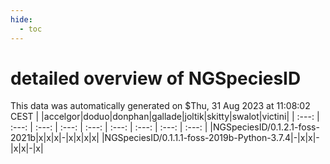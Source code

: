 ```yaml
---
hide:
  - toc
---
```


detailed overview of NGSpeciesID
================================


This data was automatically generated on $Thu, 31 Aug 2023 at 11:08:02 CEST
| |accelgor|doduo|donphan|gallade|joltik|skitty|swalot|victini|
| :---: | :---: | :---: | :---: | :---: | :---: | :---: | :---: | :---: |
|NGSpeciesID/0.1.2.1-foss-2021b|x|x|x|-|x|x|x|x|
|NGSpeciesID/0.1.1.1-foss-2019b-Python-3.7.4|-|x|x|-|x|x|-|x|
